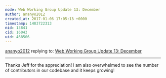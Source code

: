 ```yaml
---
node: Web Working Group Update 13: December
author: ananyo2012
created_at: 2017-01-06 17:05:13 +0000
timestamp: 1483722313
nid: 13841
cid: 16043
uid: 468506
---
```




[ananyo2012](../profile/ananyo2012) replying to: [Web Working Group Update 13: December](../notes/warren/01-05-2017/web-working-group-update-13-december)

----
Thanks Jeff for the appreciation! I am also overwhelmed to see the number of contributors in our codebase and it keeps growing!